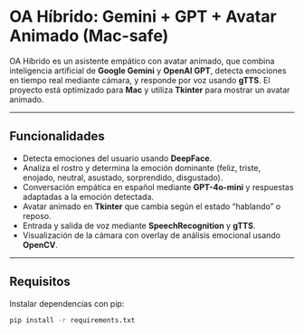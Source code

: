 # OA Híbrido: Gemini + GPT + Avatar Animado (Mac-safe)

OA Híbrido es un asistente empático con avatar animado, que combina inteligencia artificial de **Google Gemini** y **OpenAI GPT**, detecta emociones en tiempo real mediante cámara, y responde por voz usando **gTTS**. El proyecto está optimizado para **Mac** y utiliza **Tkinter** para mostrar un avatar animado.

---

## Funcionalidades

- Detecta emociones del usuario usando **DeepFace**.
- Analiza el rostro y determina la emoción dominante (feliz, triste, enojado, neutral, asustado, sorprendido, disgustado).
- Conversación empática en español mediante **GPT-4o-mini** y respuestas adaptadas a la emoción detectada.
- Avatar animado en **Tkinter** que cambia según el estado “hablando” o reposo.
- Entrada y salida de voz mediante **SpeechRecognition** y **gTTS**.
- Visualización de la cámara con overlay de análisis emocional usando **OpenCV**.

---

## Requisitos

Instalar dependencias con pip:

```bash
pip install -r requirements.txt
